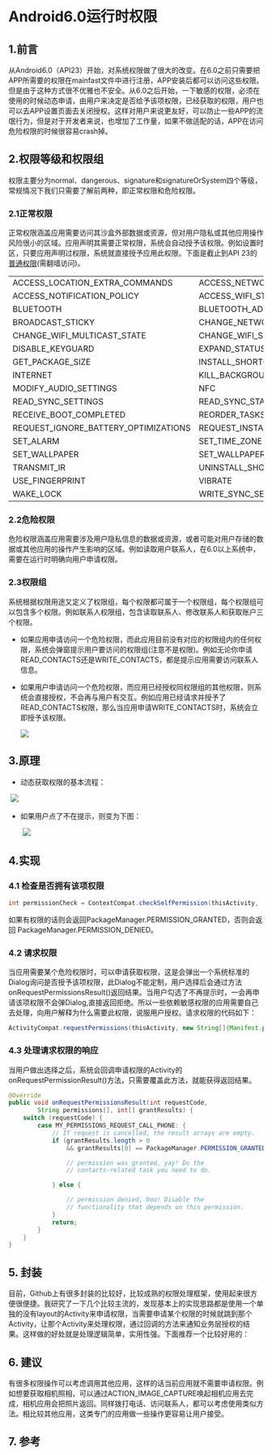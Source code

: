 # Android6.0运行时权限

## 1.前言

​        从Android6.0（API23）开始，对系统权限做了很大的改变。在6.0之前只需要把APP所需要的权限在mainfast文件中进行注册，APP安装后都可以访问这些权限。但是由于这种方式很不优雅也不安全。从6.0之后开始，一下敏感的权限，必须在使用的时候动态申请，由用户来决定是否给予该项权限，已经获取的权限，用户也可以去APP设置页面去关闭授权。这样对用户来说更友好，可以防止一些APP的流氓行为，但是对于开发者来说，也增加了工作量，如果不做适配的话，APP在访问危险权限的时候很容易crash掉。

## 2.权限等级和权限组

​       权限主要分为normal、dangerous、signature和signatureOrSystem四个等级，常规情况下我们只需要了解前两种，即正常权限和危险权限。

### 2.1正常权限

​     正常权限涵盖应用需要访问其沙盒外部数据或资源，但对用户隐私或其他应用操作风险很小的区域。应用声明其需要正常权限，系统会自动授予该权限。例如设置时区，只要应用声明过权限，系统就直接授予应用此权限。下面是截止到API 23的[普通权限](https://developer.android.com/reference/android/Manifest.permission.html#ACCESS_LOCATION_EXTRA_COMMANDS)(需翻墙访问)。

|                                      |                           |
| ------------------------------------ | ------------------------- |
| ACCESS_LOCATION_EXTRA_COMMANDS       | ACCESS_NETWORK_STATE      |
| ACCESS_NOTIFICATION_POLICY           | ACCESS_WIFI_STATE         |
| BLUETOOTH                            | BLUETOOTH_ADMIN           |
| BROADCAST_STICKY                     | CHANGE_NETWORK_STATE      |
| CHANGE_WIFI_MULTICAST_STATE          | CHANGE_WIFI_STATE         |
| DISABLE_KEYGUARD                     | EXPAND_STATUS_BAR         |
| GET_PACKAGE_SIZE                     | INSTALL_SHORTCUT          |
| INTERNET                             | KILL_BACKGROUND_PROCESSES |
| MODIFY_AUDIO_SETTINGS                | NFC                       |
| READ_SYNC_SETTINGS                   | READ_SYNC_STATS           |
| RECEIVE_BOOT_COMPLETED               | REORDER_TASKS             |
| REQUEST_IGNORE_BATTERY_OPTIMIZATIONS | REQUEST_INSTALL_PACKAGES  |
| SET_ALARM                            | SET_TIME_ZONE             |
| SET_WALLPAPER                        | SET_WALLPAPER_HINTS       |
| TRANSMIT_IR                          | UNINSTALL_SHORTCUT        |
| USE_FINGERPRINT                      | VIBRATE                   |
| WAKE_LOCK                            | WRITE_SYNC_SETTINGS       |

### 2.2危险权限

​        危险权限涵盖应用需要涉及用户隐私信息的数据或资源，或者可能对用户存储的数据或其他应用的操作产生影响的区域。例如读取用户联系人，在6.0以上系统中，需要在运行时明确向用户申请权限。

### 2.3权限组

​      系统根据权限用途又定义了权限组，每个权限都可属于一个权限组，每个权限组可以包含多个权限。例如联系人权限组，包含读取联系人、修改联系人和获取账户三个权限。

- 如果应用申请访问一个危险权限，而此应用目前没有对应的权限组内的任何权限，系统会弹窗提示用户要访问的权限组(注意不是权限)。例如无论你申请READ_CONTACTS还是WRITE_CONTACTS，都是提示应用需要访问联系人信息。

- 如果用户申请访问一个危险权限，而应用已经授权同权限组的其他权限，则系统会直接授权，不会再与用户有交互。例如应用已经请求并授予了READ_CONTACTS权限，那么当应用申请WRITE_CONTACTS时，系统会立即授予该权限。

  ![](quanxianlist.png)

## 3.原理

* 动态获取权限的基本流程：

​                            ![](quanxian1.png)

* 如果用户点了不在提示，则变为下图：

  ​             ![](quanxian2.png)

## 4.实现

  ### 4.1 检查是否拥有该项权限

  ```java
  int permissionCheck = ContextCompat.checkSelfPermission(thisActivity,    Manifest.permission.CALL_PHONE);
  ```

  如果有权限的话则会返回PackageManager.PERMISSION_GRANTED，否则会返回             PackageManager.PERMISSION_DENIED。

  ### 4.2 请求权限

  当应用需要某个危险权限时，可以申请获取权限，这是会弹出一个系统标准的Dialog询问是否授予该项权限，此Dialog不能定制，用户选择后会通过方法onRequestPermissionsResult()返回结果。当用户勾选了不再提示时，一会再申请该项权限不会弹Dialog,直接返回拒绝。所以一些依赖敏感权限的应用需要自己去处理，向用户解释为什么需要此权限，说服用户授权。请求权限的代码如下：

  ```java
  ActivityCompat.requestPermissions(thisActivity, new String[]{Manifest.permission.CALL_PHONE}, REQUST_CODE);
  ```

  ### 4.3 处理请求权限的响应

  当用户做出选择之后，系统会回调申请权限的Activity的onRequestPermissionResult()方法，只需要覆盖此方法，就能获得返回结果。

  ```java
  @Override
  public void onRequestPermissionsResult(int requestCode,
          String permissions[], int[] grantResults) {
      switch (requestCode) {
          case MY_PERMISSIONS_REQUEST_CALL_PHONE: {
              // If request is cancelled, the result arrays are empty.
              if (grantResults.length > 0
                  && grantResults[0] == PackageManager.PERMISSION_GRANTED) {

                  // permission was granted, yay! Do the
                  // contacts-related task you need to do.

              } else {

                  // permission denied, boo! Disable the
                  // functionality that depends on this permission.
              }
              return;
          }
      }
  }
  ```

  ## 5. 封装

  ​    目前，Github上有很多封装的比较好，比较成熟的权限处理框架，使用起来很方便很便捷。我研究了一下几个比较主流的，发现基本上的实现思路都是使用一个单独的没有layout的Activity来申请权限，当需要申请某个权限的时候就跳到那个Activity，让那个Activity来处理权限，通过回调的方法来通知业务层授权的结果。这样做的好处就是处理逻辑简单，实用性强。下面推荐一个比较好用的：

[PermissionGrantor]: https://github.com/dfqin/PermissionGrantor

  ## 6. 建议

  ​       有很多权限操作可以考虑调用其他应用，这样的话当前应用就不需要申请权限。例如想要获取相机照相，可以通过ACTION_IMAGE_CAPTURE唤起相机应用去完成，相机应用会把照片返回。同样拨打电话、访问联系人，都可以考虑使用类似方法。相比较其他应用，这类专门的应用做一些操作更容易让用户接受。

  ## 7. 参考

[http://www.jianshu.com/p/cdcbd3038902]: http://www.jianshu.com/p/cdcbd3038902
[http://www.jianshu.com/p/dbe4d37731e6]: http://www.jianshu.com/p/dbe4d37731e6